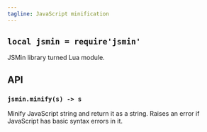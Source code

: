 ```yaml
---
tagline: JavaScript minification
---
```


## `local jsmin = require'jsmin'`

JSMin library turned Lua module.

## API

### `jsmin.minify(s) -> s`

Minify JavaScript string and return it as a string.
Raises an error if JavaScript has basic syntax errors in it.

